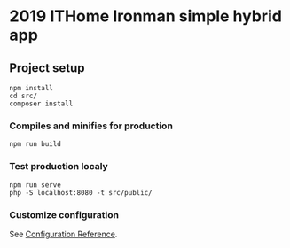 # 2019 ITHome Ironman simple hybrid app

## Project setup

```
npm install
cd src/
composer install
```

### Compiles and minifies for production

```
npm run build
```

### Test production localy

```
npm run serve
php -S localhost:8080 -t src/public/
```

### Customize configuration
See [Configuration Reference](https://cli.vuejs.org/config/).
